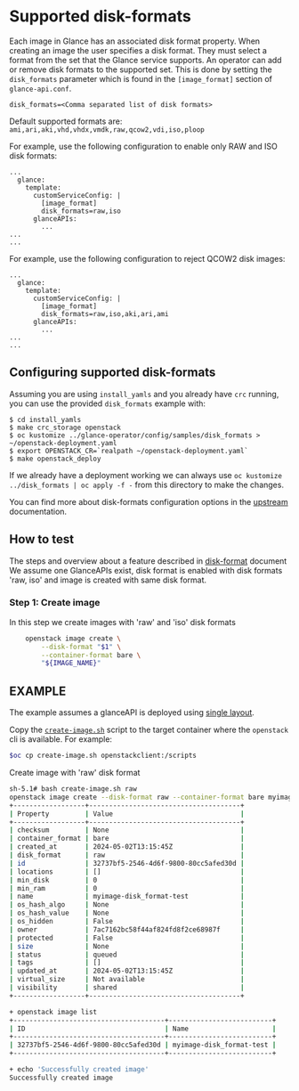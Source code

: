 # Supported disk-formats

Each image in Glance has an associated disk format property.
When creating an image the user specifies a disk format. They must
select a format from the set that the Glance service supports.
An operator can add or remove disk formats to the supported set.  This is
done by setting the ``disk_formats`` parameter which is found in the
``[image_format]`` section of ``glance-api.conf``.

``disk_formats=<Comma separated list of disk formats>``

Default supported formats are: ``ami,ari,aki,vhd,vhdx,vmdk,raw,qcow2,vdi,iso,ploop``

For example, use the following configuration to enable only RAW and ISO disk formats:

```
...
  glance:
    template:
      customServiceConfig: |
        [image_format]
        disk_formats=raw,iso
      glanceAPIs:
        ...
...
...
```

For example, use the following configuration to reject QCOW2 disk images:

```
...
  glance:
    template:
      customServiceConfig: |
        [image_format]
        disk_formats=raw,iso,aki,ari,ami
      glanceAPIs:
        ...
...
...
```

## Configuring supported disk-formats

Assuming you are using `install_yamls` and you already have `crc` running, you
can use the provided `disk_formats` example with:

```
$ cd install_yamls
$ make crc_storage openstack
$ oc kustomize ../glance-operator/config/samples/disk_formats > ~/openstack-deployment.yaml
$ export OPENSTACK_CR=`realpath ~/openstack-deployment.yaml`
$ make openstack_deploy
```

If we already have a deployment working we can always use `oc kustomize ../disk_formats | oc apply -f -`
from this directory to make the changes.

You can find more about disk-formats configuration options in the
[upstream](https://docs.openstack.org/glance/latest/configuration/configuring.html#configuring-supported-disk-formats) documentation.

## How to test 
The steps and overview about a feature described in [disk-format](../../../../config/samples/disk_formats/) document  
We assume one GlanceAPIs exist, disk format is enabled with disk formats
'raw, iso' and image is created with same disk format.

### Step 1:  Create image
In this step we create images with 'raw' and 'iso' disk formats
```bash
    openstack image create \
        --disk-format "$1" \
        --container-format bare \
        "${IMAGE_NAME}"
```

## EXAMPLE

The example assumes a glanceAPI is deployed using [single layout](https://github.com/openstack-k8s-operators/glance-operator/tree/main/config/samples/layout/single).

Copy the [`create-image.sh`](create-image.sh) script to the target container
where the `openstack` cli is available.
For example:

```bash
$oc cp create-image.sh openstackclient:/scripts
```

Create image with 'raw' disk format

```bash
sh-5.1# bash create-image.sh raw
openstack image create --disk-format raw --container-format bare myimage-disk_format-test
+------------------+--------------------------------------+
| Property         | Value                                |
+------------------+--------------------------------------+
| checksum         | None                                 |
| container_format | bare                                 |
| created_at       | 2024-05-02T13:15:45Z                 |
| disk_format      | raw                                  |
| id               | 32737bf5-2546-4d6f-9800-80cc5afed30d |
| locations        | []                                   |
| min_disk         | 0                                    |
| min_ram          | 0                                    |
| name             | myimage-disk_format-test             |
| os_hash_algo     | None                                 |
| os_hash_value    | None                                 |
| os_hidden        | False                                |
| owner            | 7ac7162bc58f44af824fd8f2ce68987f     |
| protected        | False                                |
| size             | None                                 |
| status           | queued                               |
| tags             | []                                   |
| updated_at       | 2024-05-02T13:15:45Z                 |
| virtual_size     | Not available                        |
| visibility       | shared                               |
+------------------+--------------------------------------+

+ openstack image list 
+--------------------------------------+--------------------------+
| ID                                   | Name                     |
+--------------------------------------+--------------------------+
| 32737bf5-2546-4d6f-9800-80cc5afed30d | myimage-disk_format-test |
+--------------------------------------+--------------------------+

+ echo 'Successfully created image'
Successfully created image
```
